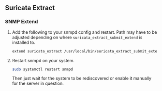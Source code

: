## Suricata Extract

### SNMP Extend

1. Add the following to your snmpd config and restart. Path may have
to be adjusted depending on where `suricata_extract_submit_extend` is
installed to.

    ```bash
    extend suricata_extract /usr/local/bin/suricata_extract_submit_extend
    ```

2. Restart snmpd on your system.

    ```bash
    sudo systemctl restart snmpd
    ```

    Then just wait for the system to be rediscovered or enable it manually for the server in question.




